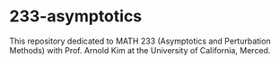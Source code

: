 # 233-asymptotics
This repository dedicated to MATH 233 (Asymptotics and Perturbation Methods) with Prof. Arnold Kim at the University of California, Merced. 
